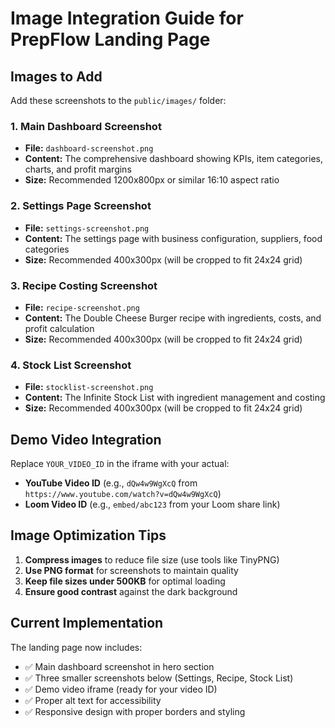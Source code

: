 # Image Integration Guide for PrepFlow Landing Page

## Images to Add

Add these screenshots to the `public/images/` folder:

### 1. Main Dashboard Screenshot
- **File:** `dashboard-screenshot.png`
- **Content:** The comprehensive dashboard showing KPIs, item categories, charts, and profit margins
- **Size:** Recommended 1200x800px or similar 16:10 aspect ratio

### 2. Settings Page Screenshot
- **File:** `settings-screenshot.png`
- **Content:** The settings page with business configuration, suppliers, food categories
- **Size:** Recommended 400x300px (will be cropped to fit 24x24 grid)

### 3. Recipe Costing Screenshot
- **File:** `recipe-screenshot.png`
- **Content:** The Double Cheese Burger recipe with ingredients, costs, and profit calculation
- **Size:** Recommended 400x300px (will be cropped to fit 24x24 grid)

### 4. Stock List Screenshot
- **File:** `stocklist-screenshot.png`
- **Content:** The Infinite Stock List with ingredient management and costing
- **Size:** Recommended 400x300px (will be cropped to fit 24x24 grid)

## Demo Video Integration

Replace `YOUR_VIDEO_ID` in the iframe with your actual:
- **YouTube Video ID** (e.g., `dQw4w9WgXcQ` from `https://www.youtube.com/watch?v=dQw4w9WgXcQ`)
- **Loom Video ID** (e.g., `embed/abc123` from your Loom share link)

## Image Optimization Tips

1. **Compress images** to reduce file size (use tools like TinyPNG)
2. **Use PNG format** for screenshots to maintain quality
3. **Keep file sizes under 500KB** for optimal loading
4. **Ensure good contrast** against the dark background

## Current Implementation

The landing page now includes:
- ✅ Main dashboard screenshot in hero section
- ✅ Three smaller screenshots below (Settings, Recipe, Stock List)
- ✅ Demo video iframe (ready for your video ID)
- ✅ Proper alt text for accessibility
- ✅ Responsive design with proper borders and styling
